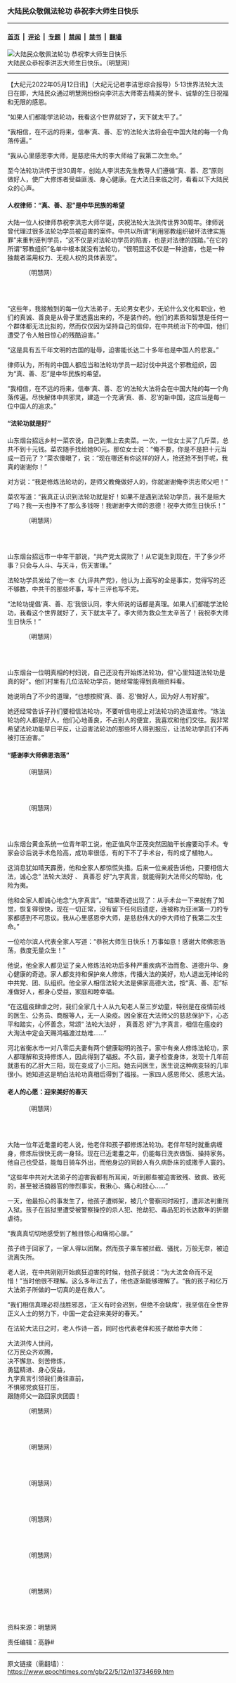 ### 大陆民众敬佩法轮功 恭祝李大师生日快乐

---

#### [首页](../../../..?n13734669) &nbsp;|&nbsp; [评论](../../../../../epoch-comment?n13734669) &nbsp;|&nbsp; [专题](../../../../../epoch-special?n13734669) &nbsp;|&nbsp; [禁闻](../../../../../epoch-news?n13734669) &nbsp;|&nbsp; [禁书](../../../../../books?n13734669) &nbsp;|&nbsp; [翻墙](https://github.com/gfw-breaker/nogfw/blob/master/README.md?n13734669)


<div><img alt="大陆民众敬佩法轮功 恭祝李大师生日快乐" class="attachment-djy_600_400 size-djy_600_400 wp-post-image" src="https://i.epochtimes.com/assets/uploads/2022/05/id13734682-2022-4-24-2204190441269674-600x400.jpeg"/>
<div class="caption">
 大陆民众恭祝李洪志大师生日快乐。（明慧网）
</div></div><hr/><div class="post_content" id="artbody" itemprop="articleBody">
 <!-- article content begin -->
 <p>
  【大纪元2022年05月12日讯】（大纪元记者李洁思综合报导）5·13世界法轮大法日在即，大陆民众通过明慧网纷纷向李洪志大师寄去精美的贺卡、诚挚的生日祝福和无限的感恩。
 </p>
 <p>
  “如果人们都能学法轮功，我看这个世界就好了，天下就太平了。”
 </p>
 <p>
  “我相信，在不远的将来，信奉‘真、善、忍’的法轮大法将会在中国大陆的每一个角落传遍。”
 </p>
 <p>
  “我从心里感恩李大师，是慈悲伟大的李大师给了我第二次生命。”
 </p>
 <p>
  至今法轮功洪传于世30周年，创始人李洪志先生教导人们遵循“真、善、忍”原则做好人，使广大修炼者受益匪浅、身心健康。在大法日来临之时，看看以下大陆民众的心声。
 </p>
 <h4>
  人权律师：“真、善、忍”是中华民族的希望
 </h4>
 <p>
  大陆一位人权律师恭祝李洪志大师华诞，庆祝法轮大法洪传世界30周年。律师说曾代理过很多法轮功学员被迫害的案件。中共以所谓“利用邪教组织破坏法律实施罪”来重判诬判学员，“这不仅是对法轮功学员的陷害，也是对法律的践踏。”在它的所谓“邪教组织”名单中根本就没有法轮功，“很明显这不仅是一种迫害，也是一种独裁者滥用权力、无视人权的具体表现”。
 </p>
 <figure aria-describedby="caption-attachment-13734704" class="wp-caption aligncenter" id="attachment_13734704" style="width: 500px">
  <ok href="https://i.epochtimes.com/assets/uploads/2022/05/id13734704-2022-5-10-2205020902137264.jpeg" target="_blank">
   <img alt="" class="wp-image-13734704" src="https://i.epochtimes.com/assets/uploads/2022/05/id13734704-2022-5-10-2205020902137264-600x450.jpeg"/>
  </ok>
  <br/><figcaption class="wp-caption-text" id="caption-attachment-13734704">
   （明慧网）
  </figcaption><br/>
 </figure><br/>
 <p>
  “这些年，我接触到的每一位大法弟子，无论男女老少，无论什么文化和职业，他们的真诚、善良是从骨子里透露出来的，不是装作的。他们的素质和智慧是任何一个群体都无法比拟的，然而仅仅因为坚持自己的信仰，在中共统治下的中国，他们遭受了令人触目惊心的残酷迫害。”
 </p>
 <p>
  “这是具有五千年文明的古国的耻辱，迫害能长达二十多年也是中国人的悲哀。”
 </p>
 <p>
  律师认为，所有的中国人都应当和法轮功学员一起讨伐中共这个邪教组织，因为“真、善、忍”是中华民族的希望。
 </p>
 <p>
  “我相信，在不远的将来，信奉‘真、善、忍’的法轮大法将会在中国大陆的每一个角落传遍。尽快解体中共邪灵，建造一个充满‘真、善、忍’的新中国，这应当是每一位中国人的追求。”
 </p>
 <h4>
  “法轮功就是好”
 </h4>
 <p>
  山东烟台招远乡村一菜农说，自己到集上去卖菜。一次，一位女士买了几斤菜，总共不到十元钱。菜农随手找给她90元。那位女士说：“俺不要，你是不是把十元当成一百元了？”菜农傻眼了，说：“现在哪还有你这样的好人，抢还抢不到手呢，我真的谢谢你！”
 </p>
 <p>
  对方说：“我是修炼法轮功的，是师父教俺做好人的，你就谢谢俺李洪志师父吧！”
 </p>
 <p>
  菜农写道：“我真正认识到法轮功就是好！如果不是遇到法轮功学员，我不是赔大了吗？我一天也挣不了那么多钱呀！我谢谢李大师的恩德！祝李大师生日快乐！”
 </p>
 <figure aria-describedby="caption-attachment-13734675" class="wp-caption aligncenter" id="attachment_13734675" style="width: 500px">
  <ok href="https://i.epochtimes.com/assets/uploads/2022/05/id13734675-2022-4-24-2204160104018400.jpeg" target="_blank">
   <img alt="" class="wp-image-13734675" src="https://i.epochtimes.com/assets/uploads/2022/05/id13734675-2022-4-24-2204160104018400-600x444.jpeg"/>
  </ok>
  <br/><figcaption class="wp-caption-text" id="caption-attachment-13734675">
   （明慧网）
  </figcaption><br/>
 </figure><br/>
 <p>
  山东烟台招远市一中年干部说，“共产党太腐败了！从它诞生到现在，干了多少坏事？只会与人斗、与天斗，伤天害理。”
 </p>
 <p>
  法轮功学员发给了他一本《九评共产党》，他认为上面写的全是事实，觉得写的还不够数，中共干的那些坏事，写十三评也写不完。
 </p>
 <p>
  “法轮功提倡‘真、善、忍’我很认同，李大师说的话都是真理。如果人们都能学法轮功，我看这个世界就好了，天下就太平了。李大师为救众生太辛苦了！我祝李大师生日快乐！”
 </p>
 <figure aria-describedby="caption-attachment-13734677" class="wp-caption aligncenter" id="attachment_13734677" style="width: 427px">
  <ok href="https://i.epochtimes.com/assets/uploads/2022/05/id13734677-2022-4-24-2204160105272732.jpeg" target="_blank">
   <img alt="" class="wp-image-13734677" src="https://i.epochtimes.com/assets/uploads/2022/05/id13734677-2022-4-24-2204160105272732-600x601.jpeg"/>
  </ok>
  <br/><figcaption class="wp-caption-text" id="caption-attachment-13734677">
   （明慧网）
  </figcaption><br/>
 </figure><br/>
 <p>
  山东烟台一位明真相的村妇说，自己还没有开始炼法轮功，但“心里知道法轮功是真的好”。他们村里有几位法轮功学员，她经常能得到真相资料看。
 </p>
 <p>
  她说明白了不少的道理，“也想按照‘真、善、忍’做好人，因为好人有好报”。
 </p>
 <p>
  她还经常告诉子孙们要相信法轮功，不要听信电视上对法轮功的造谣宣传。“炼法轮功的人都是好人，他们心地善良，不占别人的便宜，我喜欢和他们交往。我非常希望法轮功能早日平反，让迫害法轮功的那些坏人得到报应，让法轮功学员们不再被打压迫害。”
 </p>
 <h4>
  “感谢李大师佛恩浩荡”
 </h4>
 <figure aria-describedby="caption-attachment-13734686" class="wp-caption aligncenter" id="attachment_13734686" style="width: 500px">
  <ok href="https://i.epochtimes.com/assets/uploads/2022/05/id13734686-2022-4-24-2204210143329217.jpeg" target="_blank">
   <img alt="" class="wp-image-13734686" src="https://i.epochtimes.com/assets/uploads/2022/05/id13734686-2022-4-24-2204210143329217-600x461.jpeg"/>
  </ok>
  <br/><figcaption class="wp-caption-text" id="caption-attachment-13734686">
   （明慧网）
  </figcaption><br/>
 </figure><br/>
 <figure aria-describedby="caption-attachment-13734705" class="wp-caption aligncenter" id="attachment_13734705" style="width: 501px">
  <ok href="https://i.epochtimes.com/assets/uploads/2022/05/id13734705-2022-5-10-2204252231044700.jpeg" target="_blank">
   <img alt="" class="wp-image-13734705" src="https://i.epochtimes.com/assets/uploads/2022/05/id13734705-2022-5-10-2204252231044700-600x493.jpeg"/>
  </ok>
  <br/><figcaption class="wp-caption-text" id="caption-attachment-13734705">
   （明慧网）
  </figcaption><br/>
 </figure><br/>
 <p>
  山东烟台黄金系统一位青年职工说，他正值风华正茂突然因脑干长瘤要动手术。专家会诊后说手术危险高，成功率很低，有的下不了手术台，有的成了植物人。
 </p>
 <p>
  这消息犹如晴天霹雳，他和全家人都惊慌失措。后来一位亲戚告诉他，只要相信大法，诚心念“
  <ok href="https://www.epochtimes.com/gb/tag/%E6%B3%95%E8%BD%AE%E5%A4%A7%E6%B3%95%E5%A5%BD.html">
   法轮大法好
  </ok>
  、
  <ok href="https://www.epochtimes.com/gb/tag/%E7%9C%9F%E5%96%84%E5%BF%8D.html">
   真善忍
  </ok>
  好”九字真言，就能得到大法师父的帮助，化险为夷。
 </p>
 <p>
  他和全家人都诚心地念“九字真言”。“结果奇迹出现了：从手术台一下来就有了知觉，恢复得很快，现在一切正常，没有留下任何后遗症，连被称为亚洲第一刀的专家都感到不可思议。我从心里感恩李大师，是慈悲伟大的李大师给了我第二次生命。”
 </p>
 <p>
  一位哈尔滨人代表全家人写道：“恭祝大师生日快乐！万事如意！感谢大师佛恩浩荡，救度无量众生！”
 </p>
 <p>
  他说，他全家人都见证了亲人修炼法轮功后多种严重疾病不治而愈、道德升华、身心健康的奇迹。家人都支持和保护亲人修炼，传播大法的美好，劝人退出无神论的中共党、团、队组织。他全家人相信法轮大法是佛家高德大法，按“真、善、忍”标准做好人，都身心受益，家庭和睦幸福。
 </p>
 <p>
  “在这瘟疫肆虐之时，我们全家几十人从九旬老人至三岁幼童，特别是在疫情前线的医生、公务员、商服等人，无一人染疫。因全家在大法师父的慈悲保护下，心态平和踏实，心怀善念，常颂“
  <ok href="https://www.epochtimes.com/gb/tag/%E6%B3%95%E8%BD%AE%E5%A4%A7%E6%B3%95%E5%A5%BD.html">
   法轮大法好
  </ok>
  ，
  <ok href="https://www.epochtimes.com/gb/tag/%E7%9C%9F%E5%96%84%E5%BF%8D.html">
   真善忍
  </ok>
  好”九字真言，相信在瘟疫的大淘汰中定会天赐鸿福渡过劫难……”
 </p>
 <p>
  河北省衡水市一对八零后夫妻有两个健康聪明的孩子。家中有亲人修炼法轮功，家人都理解和支持修炼人，因此得到了福报。不久前，妻子检查身体，发现十几年前就患有的乙肝大三阳，现在变成了小三阳。她去问医生，医生说这种病变轻的几率很小。她知道这是明白法轮功真相后得到了福报。一家四人感恩师父、感恩大法。
 </p>
 <h4>
  老人的心愿：迎来美好的春天
 </h4>
 <figure aria-describedby="caption-attachment-13734690" class="wp-caption aligncenter" id="attachment_13734690" style="width: 499px">
  <ok href="https://i.epochtimes.com/assets/uploads/2022/05/id13734690-2022-5-9-2205020904397769.jpeg" target="_blank">
   <img alt="" class="wp-image-13734690" src="https://i.epochtimes.com/assets/uploads/2022/05/id13734690-2022-5-9-2205020904397769-600x374.jpeg"/>
  </ok>
  <br/><figcaption class="wp-caption-text" id="caption-attachment-13734690">
   （明慧网）
  </figcaption><br/>
 </figure><br/>
 <p>
  大陆一位年近耄耋的老人说，他老伴和孩子都修炼法轮功。老伴年轻时就重病缠身，修炼后很快无病一身轻。现在已近耄耋之年，仍能每日洗衣做饭、操持家务。他自己也受益，能每日骑车外出，而他身边的同龄人有久病卧床的或撒手人寰的。
 </p>
 <p>
  “这些年中共对大法弟子的迫害我都有所耳闻，听到那些被迫害致残、致疯、致死的，甚至被活摘器官的惨烈事实，我揪心、痛心和挂心……”
 </p>
 <p>
  一天，他最担心的事发生了，他孩子遭绑架，被几个警察同时殴打，遭非法判重刑入狱。孩子在监狱里遭受被警察操控的杀人犯、抢劫犯、毒品犯的长达数年的折磨虐待。
 </p>
 <p>
  “我真真切切地感受到了触目惊心和痛彻心扉。”
 </p>
 <p>
  孩子终于回家了，一家人得以团聚。然而孩子乘车被拦截、骚扰，万般无奈，被迫流离失所。
 </p>
 <p>
  老人说，在中共刚刚开始疯狂迫害的时候，他孩子就说：“为大法舍命而不足惜！”当时他很不理解。这么多年过去了，他也逐渐能够理解了。“我的孩子和亿万大法弟子所做的一切真的是在救人”。
 </p>
 <p>
  “我们相信真理必将战胜邪恶，‘正义有时会迟到，但绝不会缺席’，我坚信在全世界正义人士的努力下，中国一定会迎来美好的春天。”
 </p>
 <p>
  在法轮大法日之时，老人作诗一首，同时也代表老伴和孩子献给李大师：
 </p>
 <p>
  大法洪传人世间，
  <br/>
  亿万民众齐欢腾，
  <br/>
  决不懈怠、刻苦修炼，
  <br/>
  勇猛精进、身心受益，
  <br/>
  九字真言引领我们勇往直前，
  <br/>
  不惧邪党疯狂打压，
  <br/>
  跟随师父一路回家庆团圆！
 </p>
 <figure aria-describedby="caption-attachment-13734684" class="wp-caption aligncenter" id="attachment_13734684" style="width: 500px">
  <ok href="https://i.epochtimes.com/assets/uploads/2022/05/id13734684-2022-4-24-2204210143028789.jpeg" target="_blank">
   <img alt="" class="wp-image-13734684" src="https://i.epochtimes.com/assets/uploads/2022/05/id13734684-2022-4-24-2204210143028789-600x421.jpeg"/>
  </ok>
  <br/><figcaption class="wp-caption-text" id="caption-attachment-13734684">
   （明慧网）
  </figcaption><br/>
 </figure><br/>
 <figure aria-describedby="caption-attachment-13734689" class="wp-caption aligncenter" id="attachment_13734689" style="width: 500px">
  <ok href="https://i.epochtimes.com/assets/uploads/2022/05/id13734689-2022-5-9-2205050923489017.jpeg" target="_blank">
   <img alt="" class="wp-image-13734689" src="https://i.epochtimes.com/assets/uploads/2022/05/id13734689-2022-5-9-2205050923489017-600x440.jpeg"/>
  </ok>
  <br/><figcaption class="wp-caption-text" id="caption-attachment-13734689">
   （明慧网）
  </figcaption><br/>
 </figure><br/>
 <figure aria-describedby="caption-attachment-13734694" class="wp-caption aligncenter" id="attachment_13734694" style="width: 501px">
  <ok href="https://i.epochtimes.com/assets/uploads/2022/05/id13734694-2022-5-9-220508af57_01.jpeg" target="_blank">
   <img alt="" class="wp-image-13734694" src="https://i.epochtimes.com/assets/uploads/2022/05/id13734694-2022-5-9-220508af57_01-600x450.jpeg"/>
  </ok>
  <br/><figcaption class="wp-caption-text" id="caption-attachment-13734694">
   （明慧网）
  </figcaption><br/>
 </figure><br/>
 <figure aria-describedby="caption-attachment-13734697" class="wp-caption aligncenter" id="attachment_13734697" style="width: 500px">
  <ok href="https://i.epochtimes.com/assets/uploads/2022/05/id13734697-2022-5-10-2204300829389086.png" target="_blank">
   <img alt="" class="wp-image-13734697" src="https://i.epochtimes.com/assets/uploads/2022/05/id13734697-2022-5-10-2204300829389086-600x450.png"/>
  </ok>
  <br/><figcaption class="wp-caption-text" id="caption-attachment-13734697">
   （明慧网）
  </figcaption><br/>
 </figure><br/>
 <figure aria-describedby="caption-attachment-13734706" class="wp-caption aligncenter" id="attachment_13734706" style="width: 500px">
  <ok href="https://i.epochtimes.com/assets/uploads/2022/05/id13734706-2022-5-10-2205050406331142.jpeg" target="_blank">
   <img alt="" class="wp-image-13734706" src="https://i.epochtimes.com/assets/uploads/2022/05/id13734706-2022-5-10-2205050406331142-600x435.jpeg"/>
  </ok>
  <br/><figcaption class="wp-caption-text" id="caption-attachment-13734706">
   （明慧网）
  </figcaption><br/>
 </figure><br/>
 <figure aria-describedby="caption-attachment-13734776" class="wp-caption aligncenter" id="attachment_13734776" style="width: 501px">
  <ok href="https://i.epochtimes.com/assets/uploads/2022/05/id13734776-2022-5-10-2204280155309330.jpeg" target="_blank">
   <img alt="" class="wp-image-13734776" src="https://i.epochtimes.com/assets/uploads/2022/05/id13734776-2022-5-10-2204280155309330-600x375.jpeg"/>
  </ok>
  <br/><figcaption class="wp-caption-text" id="caption-attachment-13734776">
   （明慧网）
  </figcaption><br/>
 </figure><br/>
 <p>
  资料来源：明慧网
 </p>
 <p>
  责任编辑：高静#
 </p>
 <!-- article content end -->
 <div id="below_article_ad">
 </div>
</div>


---

原文链接（需翻墙）：https://www.epochtimes.com/gb/22/5/12/n13734669.htm